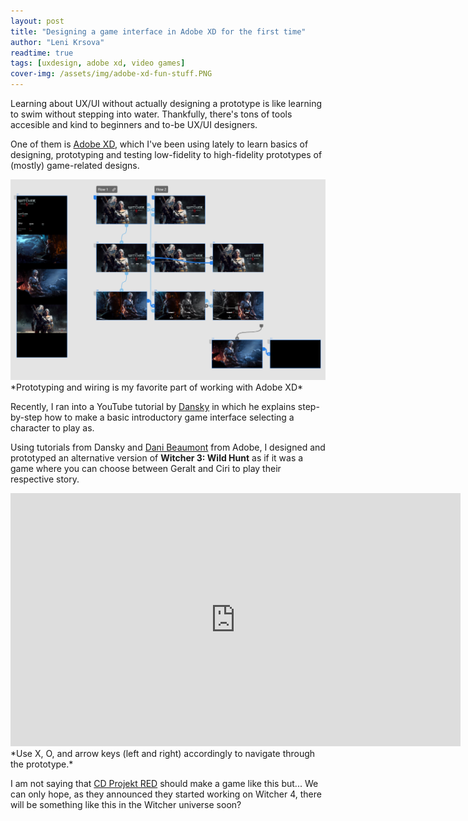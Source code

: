 ```yaml
---
layout: post
title: "Designing a game interface in Adobe XD for the first time"
author: "Leni Krsova"
readtime: true
tags: [uxdesign, adobe xd, video games]
cover-img: /assets/img/adobe-xd-fun-stuff.PNG
---
```


Learning about UX/UI without actually designing a prototype is like learning to swim without stepping into water. Thankfully, there's tons of tools accesible and kind to beginners and to-be UX/UI designers.

One of them is <a href="https://www.adobe.com/products/xd.html">Adobe XD</a>, which I've been using lately to learn basics of designing, prototyping and testing low-fidelity to high-fidelity prototypes of (mostly) game-related designs.

<img src="/assets/img/adobe-xd-fun-stuff.PNG">
*Prototyping and wiring is my favorite part of working with Adobe XD*

Recently, I ran into a YouTube tutorial by <a href="https://www.youtube.com/channel/UCAbq1eKey19tt-FfaIO1RMA">Dansky</a> in which he explains step-by-step how to make a basic introductory game interface selecting a character to play as.

Using tutorials from Dansky and <a href="https://twitter.com/pingdani">Dani Beaumont</a> from Adobe, I designed and prototyped an alternative version of **Witcher 3: Wild Hunt** as if it was a game where you can choose between Geralt and Ciri to play their respective story.
 
<center><iframe width="720" height="405" src="https://xd.adobe.com/embed/4917e1e6-bf6f-43db-9869-b40bb0d5a19a-1c44/" frameborder="0" allowfullscreen></iframe></center>
*Use X, O, and arrow keys (left and right) accordingly to navigate through the prototype.*
 
I am not saying that <a href="https://en.cdprojektred.com/">CD Projekt RED</a> should make a game like this but... We can only hope, as they announced they started working on Witcher 4, there will be something like this in the Witcher universe soon?



